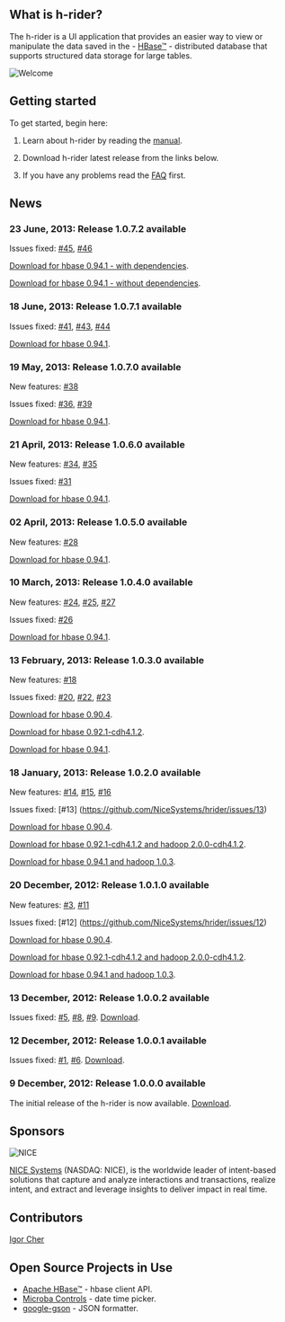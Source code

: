 ## What is h-rider?
The h-rider is a UI application that provides an easier way to view or manipulate the data saved in the - [HBase™](http://hbase.apache.org/) - distributed database that supports structured data storage for large tables.

![Welcome](https://raw.github.com/NiceSystems/hrider/master/documentation/images/welcome.png)

## Getting started
To get started, begin here:

1. Learn about h-rider by reading the [manual](https://github.com/NiceSystems/hrider/wiki/Manual).

2. Download h-rider latest release from the links below.

3. If you have any problems read the [FAQ](https://github.com/NiceSystems/hrider/wiki/FAQ) first.

## News
### 23 June, 2013: Release 1.0.7.2 available
Issues fixed: [#45](https://github.com/NiceSystems/hrider/issues/45), [#46](https://github.com/NiceSystems/hrider/issues/46)

[Download for hbase 0.94.1 - with dependencies](http://bit.ly/14R3Pdv).

[Download for hbase 0.94.1 - without dependencies](http://bit.ly/1a3YF1A).
### 18 June, 2013: Release 1.0.7.1 available
Issues fixed: [#41](https://github.com/NiceSystems/hrider/issues/41), [#43](https://github.com/NiceSystems/hrider/issues/43), [#44](https://github.com/NiceSystems/hrider/issues/44)

[Download for hbase 0.94.1](http://bit.ly/11Iesdr).
### 19 May, 2013: Release 1.0.7.0 available
New features: [#38](https://github.com/NiceSystems/hrider/issues/38)

Issues fixed: [#36](https://github.com/NiceSystems/hrider/issues/36), [#39](https://github.com/NiceSystems/hrider/issues/39)

[Download for hbase 0.94.1](http://bit.ly/19PgWvd).
### 21 April, 2013: Release 1.0.6.0 available
New features: [#34](https://github.com/NiceSystems/hrider/issues/34), [#35](https://github.com/NiceSystems/hrider/issues/35)

Issues fixed: [#31](https://github.com/NiceSystems/hrider/issues/31)

[Download for hbase 0.94.1](http://bit.ly/15uOEbu).
### 02 April, 2013: Release 1.0.5.0 available
New features: [#28](https://github.com/NiceSystems/hrider/issues/28)

[Download for hbase 0.94.1](http://bit.ly/Ysi9ae).
### 10 March, 2013: Release 1.0.4.0 available
New features: [#24](https://github.com/NiceSystems/hrider/issues/24), [#25](https://github.com/NiceSystems/hrider/issues/25), [#27](https://github.com/NiceSystems/hrider/issues/27)

Issues fixed: [#26](https://github.com/NiceSystems/hrider/issues/26)

[Download for hbase 0.94.1](http://bit.ly/12F30pH).
### 13 February, 2013: Release 1.0.3.0 available
New features: [#18](https://github.com/NiceSystems/hrider/issues/18)

Issues fixed: [#20](https://github.com/NiceSystems/hrider/issues/20), [#22](https://github.com/NiceSystems/hrider/issues/22), [#23](https://github.com/NiceSystems/hrider/issues/23)

[Download for hbase 0.90.4](http://bit.ly/XzRp6f).

[Download for hbase 0.92.1-cdh4.1.2](http://bit.ly/YcWf7w).

[Download for hbase 0.94.1](http://bit.ly/XKvHL3).
### 18 January, 2013: Release 1.0.2.0 available
New features: [#14](https://github.com/NiceSystems/hrider/issues/14), [#15](https://github.com/NiceSystems/hrider/issues/15), [#16](https://github.com/NiceSystems/hrider/issues/16)

Issues fixed: [#13] (https://github.com/NiceSystems/hrider/issues/13)

[Download for hbase 0.90.4](http://bit.ly/WbP9j7).

[Download for hbase 0.92.1-cdh4.1.2 and hadoop 2.0.0-cdh4.1.2](http://bit.ly/13Jmqr8).

[Download for hbase 0.94.1 and hadoop 1.0.3](http://bit.ly/Uynjhm).
### 20 December, 2012: Release 1.0.1.0 available
New features: [#3](https://github.com/NiceSystems/hrider/issues/3), [#11](https://github.com/NiceSystems/hrider/issues/11)

Issues fixed: [#12] (https://github.com/NiceSystems/hrider/issues/12)

[Download for hbase 0.90.4](http://bit.ly/R6IOGI).

[Download for hbase 0.92.1-cdh4.1.2 and hadoop 2.0.0-cdh4.1.2](http://bit.ly/U0k28k).

[Download for hbase 0.94.1 and hadoop 1.0.3](http://bit.ly/UTaMEc).
### 13 December, 2012: Release 1.0.0.2 available
Issues fixed: [#5](https://github.com/NiceSystems/hrider/issues/5), [#8](https://github.com/NiceSystems/hrider/issues/8), [#9](https://github.com/NiceSystems/hrider/issues/9). [Download](http://bit.ly/SgSr7j). 
### 12 December, 2012: Release 1.0.0.1 available
Issues fixed: [#1](https://github.com/NiceSystems/hrider/issues/1), [#6](https://github.com/NiceSystems/hrider/issues/6). [Download](http://bit.ly/VZt4Iz). 
### 9 December, 2012: Release 1.0.0.0 available
The initial release of the h-rider is now available. [Download](https://github.com/downloads/NiceSystems/hrider/h-rider-1.0.0.0.jar).
## Sponsors
![NICE](http://www.nice.com/sites/all/themes/nice/logo.png) 

[NICE Systems](http://www.nice.com/) (NASDAQ: NICE), is the worldwide leader of intent-based solutions that capture and analyze interactions and transactions, realize intent, and extract and leverage insights to deliver impact in real time.
## Contributors
[Igor Cher](http://www.linkedin.com/profile/view?id=16747505&trk=tab_pro)
## Open Source Projects in Use
  * [Apache HBase™](http://hbase.apache.org/) - hbase client API.
  * [Microba Controls](http://microba.sourceforge.net/) - date time picker.
  * [google-gson](http://code.google.com/p/google-gson/) - JSON formatter.
